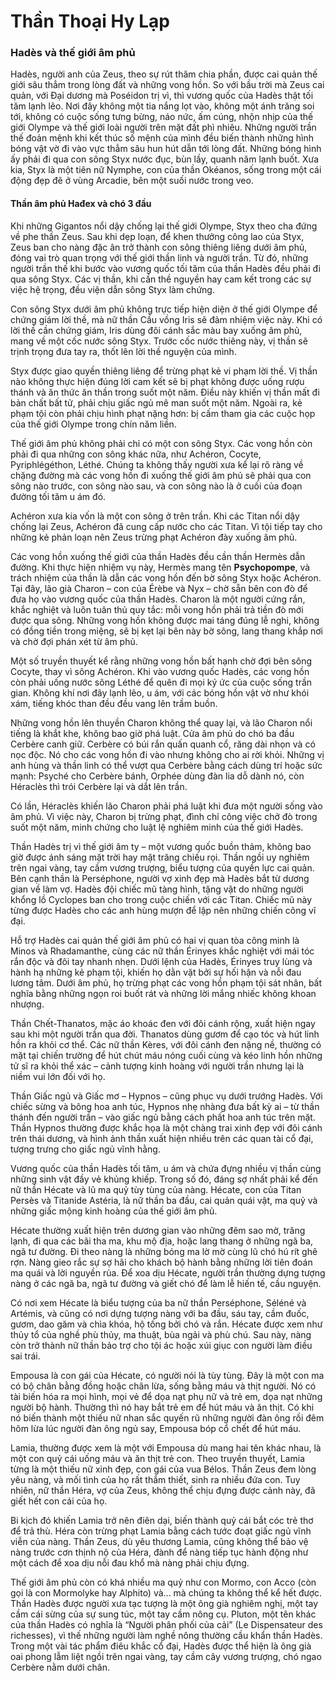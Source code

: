 # Thần Thoại Hy Lạp

### Hadès và thế giới âm phủ

Hadès, người anh của Zeus, theo sự rút thăm chia phần, được cai quản thế giới sâu thẳm trong lòng đất và những vong hồn. So với bầu trời mà Zeus cai quản, với Đại dương mà Poséidon trị vì, thì vương quốc của Hadès thật tối tăm lạnh lẽo. Nơi đây không một tia nắng lọt vào, không một ánh trăng soi tới, không có cuộc sống tưng bừng, náo nức, ấm cúng, nhộn nhịp của thế giới Olympe và thế giới loài người trên mặt đất phì nhiêu. Những người trần thế đoản mệnh khi kết thúc số mệnh của mình đều biến thành những hình bóng vật vờ đi vào vực thẳm sâu hun hút dẫn tới lòng đất. Những bóng hình ấy phải đi qua con sông Styx nước đục, bùn lầy, quanh năm lạnh buốt. Xưa kia, Styx là một tiên nữ Nymphe, con của thần Okéanos, sống trong một cái động đẹp đẽ ở vùng Arcadie, bên một suối nước trong veo.

#### Thần âm phủ Hađex và chó 3 đầu

Khi những Gigantos nổi dậy chống lại thế giới Olympe, Styx theo cha đứng về phe thần Zeus. Sau khi dẹp loạn, để khen thưởng công lao của Styx, Zeus ban cho nàng đặc ân trở thành con sông thiêng liêng dưới âm phủ, đóng vai trò quan trọng với thế giới thần linh và người trần. Từ đó, những người trần thế khi bước vào vương quốc tối tăm của thần Hadès đều phải đi qua sông Styx. Các vị thần, khi cần thề nguyền hay cam kết trong các sự việc hệ trọng, đều viện dẫn sông Styx làm chứng.

Con sông Styx dưới âm phủ không trực tiếp hiện diện ở thế giới Olympe để chứng giám lời thề, mà nữ thần Cầu vồng Iris sẽ đảm nhiệm việc này. Khi có lời thề cần chứng giám, Iris dùng đôi cánh sắc màu bay xuống âm phủ, mang về một cốc nước sông Styx. Trước cốc nước thiêng này, vị thần sẽ trịnh trọng đưa tay ra, thốt lên lời thề nguyện của mình.

Styx được giao quyền thiêng liêng để trừng phạt kẻ vi phạm lời thề. Vị thần nào không thực hiện đúng lời cam kết sẽ bị phạt không được uống rượu thánh và ăn thức ăn thần trong suốt một năm. Điều này khiến vị thần mất đi bản chất bất tử, phải chịu giấc ngủ mê man suốt một năm. Ngoài ra, kẻ phạm tội còn phải chịu hình phạt nặng hơn: bị cấm tham gia các cuộc họp của thế giới Olympe trong chín năm liền.

Thế giới âm phủ không phải chỉ có một con sông Styx. Các vong hồn còn phải đi qua những con sông khác nữa, như Achéron, Cocyte, Pyriphlégéthon, Léthé. Chúng ta không thấy người xưa kể lại rõ ràng về chặng đường mà các vong hồn đi xuống thế giới âm phủ sẽ phải qua con sông nào trước, con sông nào sau, và con sông nào là ở cuối của đoạn đường tối tăm u ám đó.

Achéron xưa kia vốn là một con sông ở trên trần. Khi các Titan nổi dậy chống lại Zeus, Achéron đã cung cấp nước cho các Titan. Vì tội tiếp tay cho những kẻ phản loạn nên Zeus trừng phạt Achéron đày xuống âm phủ.

Các vong hồn xuống thế giới của thần Hadès đều cần thần Hermès dẫn đường. Khi thực hiện nhiệm vụ này, Hermès mang tên **Psychopompe**, và trách nhiệm của thần là dẫn các vong hồn đến bờ sông Styx hoặc Achéron. Tại đây, lão già Charon – con của Érèbe và Nyx – chờ sẵn bên con đò để đưa họ vào vương quốc của thần Hadès. Charon là một người cứng rắn, khắc nghiệt và luôn tuân thủ quy tắc: mỗi vong hồn phải trả tiền đò mới được qua sông. Những vong hồn không được mai táng đúng lễ nghi, không có đồng tiền trong miệng, sẽ bị kẹt lại bên này bờ sông, lang thang khắp nơi và chờ đợi phán xét từ âm phủ.

Một số truyền thuyết kể rằng những vong hồn bất hạnh chờ đợi bên sông Cocyte, thay vì sông Achéron. Khi vào vương quốc Hadès, các vong hồn còn phải uống nước sông Léthé để quên đi mọi ký ức của cuộc sống trần gian. Không khí nơi đây lạnh lẽo, u ám, với các bóng hồn vật vờ như khói xám, tiếng khóc than đều đều vang lên trầm buồn.

Những vong hồn lên thuyền Charon không thể quay lại, và lão Charon nổi tiếng là khắt khe, không bao giờ phá luật. Cửa âm phủ do chó ba đầu Cerbère canh giữ. Cerbère có búi rắn quấn quanh cổ, răng dài nhọn và có nọc độc. Nó cho các vong hồn đi vào nhưng không cho ai rời khỏi. Những vị anh hùng và thần linh có thể vượt qua Cerbère bằng cách dùng trí hoặc sức mạnh: Psyché cho Cerbère bánh, Orphée dùng đàn lia dỗ dành nó, còn Héraclès thì trói Cerbère lại và dắt lên trần.

Có lần, Héraclès khiến lão Charon phải phá luật khi đưa một người sống vào âm phủ. Vì việc này, Charon bị trừng phạt, đình chỉ công việc chở đò trong suốt một năm, minh chứng cho luật lệ nghiêm minh của thế giới Hadès.

Thần Hadès trị vì thế giới âm ty – một vương quốc buồn thảm, không bao giờ được ánh sáng mặt trời hay mặt trăng chiếu rọi. Thần ngồi uy nghiêm trên ngai vàng, tay cầm vương trượng, biểu tượng của quyền lực cai quản. Bên cạnh thần là Perséphone, người vợ xinh đẹp mà Hadès bắt từ dương gian về làm vợ. Hadès đội chiếc mũ tàng hình, tặng vật do những người khổng lồ Cyclopes ban cho trong cuộc chiến với các Titan. Chiếc mũ này từng được Hadès cho các anh hùng mượn để lập nên những chiến công vĩ đại.

Hỗ trợ Hadès cai quản thế giới âm phủ có hai vị quan tòa công minh là Minos và Rhadamanthe, cùng các nữ thần Érinyes khắc nghiệt với mái tóc rắn độc và đôi tay nhanh nhẹn. Dưới lệnh của Hadès, Érinyes truy lùng và hành hạ những kẻ phạm tội, khiến họ dằn vặt bởi sự hối hận và nỗi đau lương tâm. Dưới âm phủ, họ trừng phạt các vong hồn phạm tội sát nhân, bất nghĩa bằng những ngọn roi buốt rát và những lời mắng nhiếc không khoan nhượng.

Thần Chết-Thanatos, mặc áo khoác đen với đôi cánh rộng, xuất hiện ngay sau khi một người trần qua đời. Thanatos dùng gươm để cạo tóc và hút linh hồn ra khỏi cơ thể. Các nữ thần Kères, với đôi cánh đen nặng nề, thường có mặt tại chiến trường để hút chút máu nóng cuối cùng và kéo linh hồn những tử sĩ ra khỏi thể xác – cảnh tượng kinh hoàng với người trần nhưng lại là niềm vui lớn đối với họ.

Thần Giấc ngủ và Giấc mơ – Hypnos – cũng phục vụ dưới trướng Hadès. Với chiếc sừng và bông hoa anh túc, Hypnos nhẹ nhàng đưa bất kỳ ai – từ thần thánh đến người trần – vào giấc ngủ bằng cách phất hoa anh túc trên mặt. Thần Hypnos thường được khắc họa là một chàng trai xinh đẹp với đôi cánh trên thái dương, và hình ảnh thần xuất hiện nhiều trên các quan tài cổ đại, tượng trưng cho giấc ngủ vĩnh hằng.

Vương quốc của thần Hadès tối tăm, u ám và chứa đựng nhiều vị thần cùng những sinh vật đầy vẻ khủng khiếp. Trong số đó, đáng sợ nhất phải kể đến nữ thần Hécate và lũ ma quỷ tùy tùng của nàng. Hécate, con của Titan Persès và Titanide Astéria, là nữ thần ba đầu, cai quản quái vật, ma quỷ và những giấc mộng kinh hoàng của thế giới âm phủ.

Hécate thường xuất hiện trên dương gian vào những đêm sao mờ, trăng lạnh, đi qua các bãi tha ma, khu mộ địa, hoặc lang thang ở những ngã ba, ngã tư đường. Đi theo nàng là những bóng ma lờ mờ cùng lũ chó hú rít ghê rợn. Nàng gieo rắc sự sợ hãi cho khách bộ hành bằng những lời tiên đoán ma quái và lời nguyền rủa. Để xoa dịu Hécate, người trần thường dựng tượng nàng ở các ngã ba, ngã tư đường và giết chó để làm lễ hiến tế, cầu nguyện.

Có nơi xem Hécate là biểu tượng của ba nữ thần Perséphone, Séléné và Artémis, và cũng có nơi dựng tượng nàng với ba đầu, sáu tay, cầm đuốc, gươm, dao găm và chìa khóa, hộ tống bởi chó và rắn. Hécate được xem như thủy tổ của nghề phù thủy, ma thuật, bùa ngải và phù chú. Sau này, nàng còn trở thành nữ thần bảo trợ cho tội ác hoặc xúi giục con người làm điều sai trái.

Empousa là con gái của Hécate, có người nói là tùy tùng. Đây là một con ma có bộ chân bằng đồng hoặc chân lừa, sống bằng máu và thịt người. Nó có tài biến hóa ra mọi hình, mọi vẻ để dọa nạt phụ nữ và trẻ em, dọa nạt những người bộ hành. Thường thì nó hay bắt trẻ em để hút máu và ăn thịt. Có khi nó biến thành một thiếu nữ nhan sắc quyến rũ những người đàn ông rồi đêm hôm lừa lúc người đàn ông ngủ say, Empousa bóp cổ chết để hút máu.

Lamia, thường được xem là một với Empousa dù mang hai tên khác nhau, là một con quỷ cái uống máu và ăn thịt trẻ con. Theo truyền thuyết, Lamia từng là một thiếu nữ xinh đẹp, con gái của vua Bélos. Thần Zeus đem lòng yêu nàng, và mối tình của họ rất thắm thiết, sinh ra nhiều đứa con. Tuy nhiên, nữ thần Héra, vợ của Zeus, không thể chịu đựng được cảnh này, đã giết hết con cái của họ.

Bi kịch đó khiến Lamia trở nên điên dại, biến thành quỷ cái bắt cóc trẻ thơ để trả thù. Héra còn trừng phạt Lamia bằng cách tước đoạt giấc ngủ vĩnh viễn của nàng. Thần Zeus, dù yêu thương Lamia, cũng không thể bảo vệ nàng trước cơn thịnh nộ của Héra, đành để nàng tiếp tục hành động như một cách để xoa dịu nỗi đau khổ mà nàng phải chịu đựng.

Thế giới âm phủ còn có khá nhiều ma quỷ như con Mormo, con Acco (còn gọi là con Mormolyke hay Alphito) và... mà chúng ta không thể kể hết được. Thần Hadès được người xưa tạc tượng là một ông già nghiêm nghị, một tay cầm cái sừng của sự sung túc, một tay cầm nông cụ. Pluton, một tên khác của thần Hadès có nghĩa là “Người phân phối của cải” (Le Dispensateur des richesses), vì thế những người làm nghề nông thường cầu khẩn thần Hadès. Trong một vài tác phẩm điêu khắc cổ đại, Hadès được thể hiện là ông già oai phong lẫm liệt ngồi trên ngai vàng, tay cầm cây vương trượng, chó ngao Cerbère nằm dưới chân.